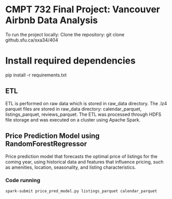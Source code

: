# CMPT 732 Final Project: Vancouver Airbnb Data Analysis

To run the project locally:
Clone the repository:
git clone github.sfu.ca/sxa34/404

# Install required dependencies
pip install -r requirements.txt

## ETL
ETL is performed on raw data which is stored in raw_data directory. The .lz4 parquet files are stored in raw_data directory: calendar_parquet, listings_parquet, reviews_parquet. The ETL was processed through HDFS file storage and was executed on a cluster using Apache Spark.

## Price Prediction Model using RandomForestRegressor
Price prediction model that forecasts the optimal price of listings for the coming year, using historical data and features that influence pricing, such as amenities, location, seasonality, and listing characteristics.

### Code running
    spark-submit price_pred_model.py listings_parquet calendar_parquet